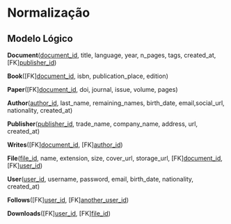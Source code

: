 # Normalização

## Modelo Lógico

**Document**(<u>document_id</u>, title, language, year, n_pages, tags, created_at, \[FK\]<u>publisher_id</u>)

**Book**(\[FK\]<u>document_id</u>, isbn, publication_place, edition)

**Paper**(\[FK\]<u>document_id</u>, doi, journal, issue, volume, pages)

**Author**(<u>author_id</u>, last_name, remaining_names, birth_date, email,social_url, nationality, created_at)

**Publisher**(<u>publisher_id</u>, trade_name, company_name, address, url, created_at)

**Writes**(\[FK\]<u>document_id</u>, \[FK\]<u>author_id</u>)

**File**(<u>file_id</u>, name, extension, size, cover_url, storage_url, \[FK\]<u>document_id</u>, \[FK\]<u>user_id</u>)

**User**(<u>user_id</u>, username, password, email, birth_date, nationality, created_at)

**Follows**(\[FK\]<u>user_id</u>, \[FK\]<u>another_user_id</u>)

**Downloads**(\[FK\]<u>user_id</u>, \[FK\]<u>file_id</u>)
